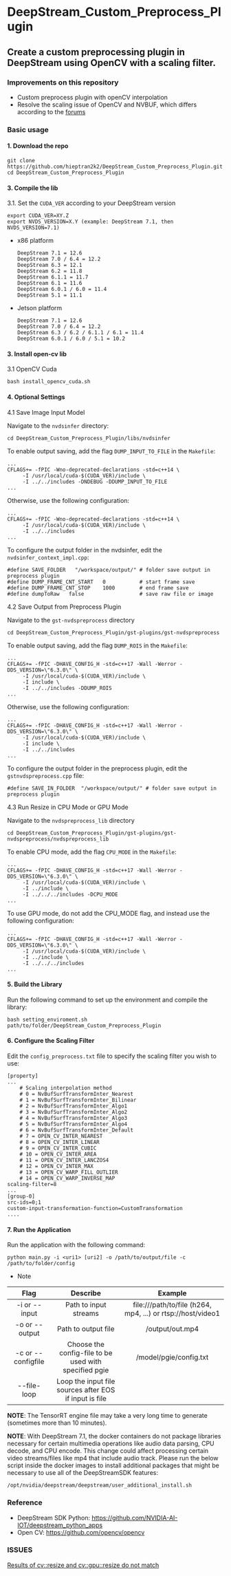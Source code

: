 # DeepStream_Custom_Preprocess_Plugin
Create a custom preprocessing plugin in DeepStream using OpenCV with a scaling filter.
--------------------------------------------------------------------------------------------------
### Improvements on this repository

* Custom preprocess plugin with openCV interpolation
* Resolve the scaling issue of OpenCV and NVBUF, which differs according to the [forums](https://forums.developer.nvidia.com/t/image-comparison-deepstream-vs-opencv-python/220244)

### Basic usage

#### 1. Download the repo

```
git clone https://github.com/hieptran2k2/DeepStream_Custom_Preprocess_Plugin.git
cd DeepStream_Custom_Preprocess_Plugin
```

#### 3. Compile the lib

3.1. Set the `CUDA_VER` according to your DeepStream version

```
export CUDA_VER=XY.Z
export NVDS_VERSION=X.Y (example: DeepStream 7.1, then NVDS_VERSION=7.1)
```

* x86 platform

  ```
  DeepStream 7.1 = 12.6
  DeepStream 7.0 / 6.4 = 12.2
  DeepStream 6.3 = 12.1
  DeepStream 6.2 = 11.8
  DeepStream 6.1.1 = 11.7
  DeepStream 6.1 = 11.6
  DeepStream 6.0.1 / 6.0 = 11.4
  DeepStream 5.1 = 11.1
  ```

* Jetson platform

  ```
  DeepStream 7.1 = 12.6
  DeepStream 7.0 / 6.4 = 12.2
  DeepStream 6.3 / 6.2 / 6.1.1 / 6.1 = 11.4
  DeepStream 6.0.1 / 6.0 / 5.1 = 10.2
  ```
#### 3. Install open-cv lib

3.1 OpenCV Cuda
```
bash install_opencv_cuda.sh
```

#### 4. Optional Settings

4.1 Save Image Input Model

Navigate to the ```nvdsinfer``` directory:
```
cd DeepStream_Custom_Preprocess_Plugin/libs/nvdsinfer
```
To enable output saving, add the flag ```DUMP_INPUT_TO_FILE``` in the ```Makefile```:
```
...
CFLAGS+= -fPIC -Wno-deprecated-declarations -std=c++14 \
	 -I /usr/local/cuda-$(CUDA_VER)/include \
	 -I ../../includes -DNDEBUG -DDUMP_INPUT_TO_FILE
...
```
Otherwise, use the following configuration:
```
...
CFLAGS+= -fPIC -Wno-deprecated-declarations -std=c++14 \
	 -I /usr/local/cuda-$(CUDA_VER)/include \
	 -I ../../includes
...
```
To configure the output folder in the nvdsinfer, edit the ```nvdsinfer_context_impl.cpp```:
```
#define SAVE_FOLDER   "/workspace/output/" # folder save output in preprocess plugin
#define DUMP_FRAME_CNT_START   0           # start frame save
#define DUMP_FRAME_CNT_STOP    1000        # end frame save
#define dumpToRaw   false                  # save raw file or image
```

4.2 Save Output from Preprocess Plugin

Navigate to the ```gst-nvdspreprocess``` directory
```
cd DeepStream_Custom_Preprocess_Plugin/gst-plugins/gst-nvdspreprocess
```
To enable output saving, add the flag ```DUMP_ROIS``` in the ```Makefile```:
```
...
CFLAGS+= -fPIC -DHAVE_CONFIG_H -std=c++17 -Wall -Werror -DDS_VERSION=\"6.3.0\" \
	 -I /usr/local/cuda-$(CUDA_VER)/include \
	 -I include \
	 -I ../../includes -DDUMP_ROIS
...
```
Otherwise, use the following configuration:
```
...
CFLAGS+= -fPIC -DHAVE_CONFIG_H -std=c++17 -Wall -Werror -DDS_VERSION=\"6.3.0\" \
	 -I /usr/local/cuda-$(CUDA_VER)/include \
	 -I include \
	 -I ../../includes
...
```
To configure the output folder in the preprocess plugin, edit the ```gstnvdspreprocess.cpp``` file:
```
#define SAVE_IN_FOLDER  "/workspace/output/" # folder save output in preprocess plugin
```

4.3 Run Resize in CPU Mode or GPU Mode

Navigate to the ```nvdspreprocess_lib``` directory
```
cd DeepStream_Custom_Preprocess_Plugin/gst-plugins/gst-nvdspreprocess/nvdspreprocess_lib
```
To enable CPU mode, add the flag ```CPU_MODE``` in the ```Makefile```:
```
...
CFLAGS+= -fPIC -DHAVE_CONFIG_H -std=c++17 -Wall -Werror -DDS_VERSION=\"6.3.0\" \
	 -I /usr/local/cuda-$(CUDA_VER)/include \
	 -I ../include \
	 -I ../../../includes -DCPU_MODE
...
```
To use GPU mode, do not add the CPU_MODE flag, and instead use the following configuration:
```
...
CFLAGS+= -fPIC -DHAVE_CONFIG_H -std=c++17 -Wall -Werror -DDS_VERSION=\"6.3.0\" \
	 -I /usr/local/cuda-$(CUDA_VER)/include \
	 -I ../include \
	 -I ../../../includes
...
```

#### 5. Build the Library

Run the following command to set up the environment and compile the library:
```
bash setting_enviroment.sh path/to/folder/DeepStream_Custom_Preprocess_Plugin
```

#### 6. Configure the Scaling Filter

Edit the ```config_preprocess.txt``` file to specify the scaling filter you wish to use:
```
[property]
...
    # Scaling interpolation method
    # 0 = NvBufSurfTransformInter_Nearest 
    # 1 = NvBufSurfTransformInter_Bilinear 
    # 2 = NvBufSurfTransformInter_Algo1
    # 3 = NvBufSurfTransformInter_Algo2 
    # 4 = NvBufSurfTransformInter_Algo3 
    # 5 = NvBufSurfTransformInter_Algo4
    # 6 = NvBufSurfTransformInter_Default
    # 7 = OPEN_CV_INTER_NEAREST 
    # 8 = OPEN_CV_INTER_LINEAR
    # 9 = OPEN_CV_INTER_CUBIC 
    # 10 = OPEN_CV_INTER_AREA 
    # 11 = OPEN_CV_INTER_LANCZOS4
    # 12 = OPEN_CV_INTER_MAX 
    # 13 = OPEN_CV_WARP_FILL_OUTLIER 
    # 14 = OPEN_CV_WARP_INVERSE_MAP
scaling-filter=8
...
[group-0]
src-ids=0;1
custom-input-transformation-function=CustomTransformation
....
```
#### 7. Run the Application

Run the application with the following command:
```
python main.py -i <uri1> [uri2] -o /path/to/output/file -c /path/to/folder/config
```
* Note

|       Flag          |                                   Describe                             |                             Example                          |
| :-----------------: | :--------------------------------------------------------------------: | :----------------------------------------------------------: |
| -i or --input       |      Path to input streams                                             | file:///path/to/file (h264, mp4, ...)  or rtsp://host/video1 |
| -o or --output      |      Path to output file                                               |                          /output/out.mp4                     |
| -c or  --configfile |      Choose the config-file to be used with specified pgie             |                      /model/pgie/config.txt                  |
| --file-loop         |      Loop the input file sources after EOS if input is file           |                                                               |

**NOTE**: The TensorRT engine file may take a very long time to generate (sometimes more than 10 minutes).

**NOTE**: With DeepStream 7.1, the docker containers do not package libraries necessary for certain multimedia operations like audio data parsing, CPU decode, and CPU encode. This change could affect processing certain video streams/files like mp4 that include audio track. Please run the below script inside the docker images to install additional packages that might be necessary to use all of the DeepStreamSDK features:

```
/opt/nvidia/deepstream/deepstream/user_additional_install.sh
```

### Reference
- DeepStream SDK Python: https://github.com/NVIDIA-AI-IOT/deepstream_python_apps
- Open CV: https://github.com/opencv/opencv

### ISSUES
 [Results of cv::resize and cv::gpu::resize do not match](https://github.com/opencv/opencv/issues/4728)

